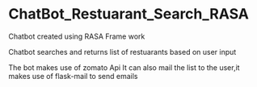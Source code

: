 # ChatBot_Restuarant_Search_RASA

Chatbot created using RASA Frame work

Chatbot searches and returns list of restuarants based on user input

The bot makes use of zomato Api
It can also mail the list to the user,it makes use of flask-mail to send emails
